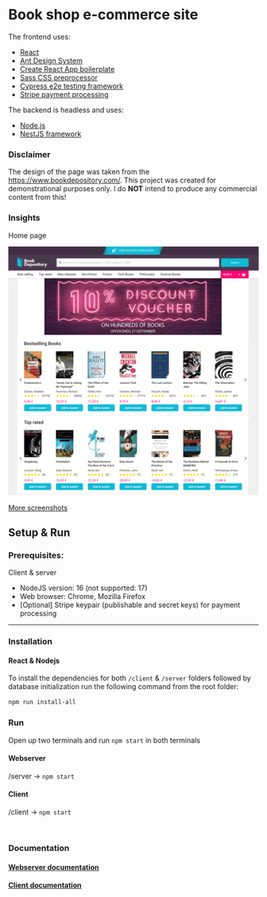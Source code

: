 # Book shop e-commerce site

The frontend uses:
* [React](https://reactjs.org/)
* [Ant Design System](https://ant.design/components/overview/)
* [Create React App boilerplate](https://create-react-app.dev/)
* [Sass CSS preprocessor](https://sass-lang.com/)
* [Cypress e2e testing framework](https://www.cypress.io/)
* [Stripe payment processing](https://stripe.com/)

The backend is headless and uses:
* [Node.js](https://nodejs.org/en/)
* [NestJS framework](https://nestjs.com/)


### Disclaimer

The design of the page was taken from the https://www.bookdepository.com/. This project was created for demonstrational purposes only. I do **NOT** intend to produce any commercial content from this!

### Insights

Home page

<img src="./documentation/screenshots/client/landing.png">

[More screenshots](./documentation/screenshots/client/README.md)


## Setup & Run

### Prerequisites:
Client & server
- NodeJS version: 16 (not supported: 17)
- Web browser: Chrome, Mozilla Firefox
- [Optional] Stripe keypair (publishable and secret keys) for payment processing

<hr>

### Installation

#### React & Nodejs
To install the dependencies for both `/client` & `/server` folders followed by database initialization run the following command from the root folder: <br>

```bash
npm run install-all
```

### Run

Open up two terminals and run `npm start` in both terminals

#### Webserver

/server -> `npm start`

#### Client

/client -> `npm start`

<br />  

### Documentation

#### [Webserver documentation](./server/README.md)

#### [Client documentation](./client/README.md)

<br />  